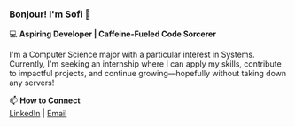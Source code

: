 ### Bonjour! I'm Sofi 👋  
💻 **Aspiring Developer | Caffeine-Fueled Code Sorcerer** 

I'm a Computer Science major with a particular interest in Systems. Currently, I'm seeking an internship where I can apply my skills, contribute to impactful projects, and continue growing—hopefully without taking down any servers! 

📫 **How to Connect**  
[LinkedIn](https://www.linkedin.com/in/sofizaqaryancs/) | [Email](mailto:sofizaqar@gmail.com) 
